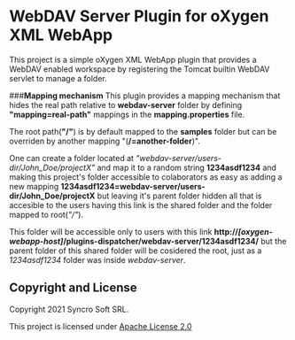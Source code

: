 WebDAV Server Plugin for oXygen XML WebApp
===============================================

This project is a simple oXygen XML WebApp plugin that provides a WebDAV enabled workspace by registering the Tomcat builtin WebDAV servlet to manage a folder.

###**Mapping mechanism**
This plugin provides a mapping mechanism that hides the real path relative to **webdav-server** folder by defining **"mapping=real-path"** mappings in the **mapping.properties** file.

The root path(**"/"**) is by default mapped to the **samples** folder but can be overriden by another mapping "(**/=another-folder**)".

One can create a folder located at *"webdav-server/users-dir/John_Doe/projectX"* and map it to a random string **1234asdf1234** and making this project's folder accessible to colaborators as easy as adding a new mapping **1234asdf1234=webdav-server/users-dir/John_Doe/projectX** but leaving it's parent folder hidden all that is accesible to the users having this link is the shared folder and the folder mapped to root(*"/"*).

This folder will be accessible only to users with this link **http://_[oxygen-webapp-host]_/plugins-dispatcher/webdav-server/1234asdf1234/** but the parent folder of this shared folder will be cosidered the root, just as a *1234asdf1234* folder was inside *webdav-server*.

Copyright and License
---------------------
Copyright 2021 Syncro Soft SRL.

This project is licensed under [Apache License 2.0](https://github.com/oxygenxml/oxygenxml.cgm.support/blob/BRANCH_OXYGEN_RELEASE_23_1_1/LICENSE)

